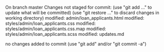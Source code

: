 On branch master
Changes not staged for commit:
  (use "git add <file>..." to update what will be committed)
  (use "git restore <file>..." to discard changes in working directory)
	modified:   admin/loan_applicants.html
	modified:   styles/admin/loan_applicants.css
	modified:   styles/admin/loan_applicants.css.map
	modified:   styles/admin/loan_applicants.scss
	modified:   updates.md

no changes added to commit (use "git add" and/or "git commit -a")
